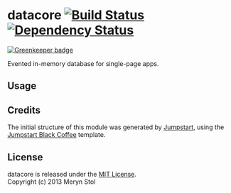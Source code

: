 # datacore [![Build Status](https://travis-ci.org/meryn/datacore.png?branch=master)](https://travis-ci.org/meryn/datacore) [![Dependency Status](https://david-dm.org/meryn/datacore.png)](https://david-dm.org/meryn/datacore)

[![Greenkeeper badge](https://badges.greenkeeper.io/braveg1rl/datacore.svg)](https://greenkeeper.io/)

Evented in-memory database for single-page apps.

## Usage

## Credits

The initial structure of this module was generated by [Jumpstart](https://github.com/meryn/jumpstart), using the [Jumpstart Black Coffee](https://github.com/meryn/jumpstart-black-coffee) template.

## License

datacore is released under the [MIT License](http://opensource.org/licenses/MIT).  
Copyright (c) 2013 Meryn Stol  